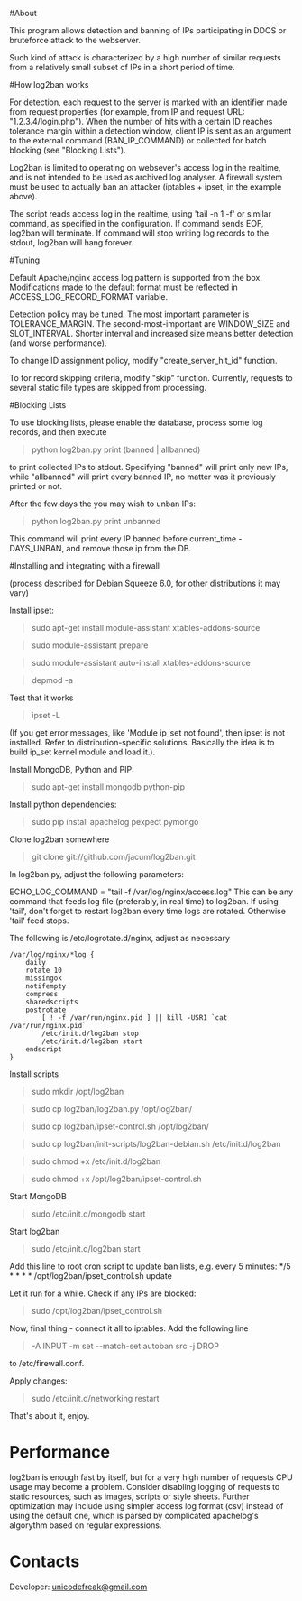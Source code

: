 #About

This program allows detection and banning of IPs participating in DDOS or bruteforce attack to the webserver.

Such kind of attack is characterized by a high number of similar requests from a relatively small subset of IPs in
a short period of time.


#How log2ban works

For detection, each request to the server is marked with an identifier made from request properties (for example,
from IP and request URL: "1.2.3.4/login.php"). When the number of hits with a certain ID reaches tolerance
margin within a detection window, client IP is sent as an argument to the external command (BAN_IP_COMMAND) or
collected for batch blocking (see "Blocking Lists").

Log2ban is limited to operating on websever's access log in the realtime, and is not intended to be used as
archived log analyser. A firewall system must be used to actually ban an attacker (iptables + ipset, in the example
above).

The script reads access log in the realtime, using 'tail -n 1 -f' or similar command, as specified in the
configuration. If command sends EOF, log2ban will terminate. If command will stop writing log records to the
stdout, log2ban will hang forever.

#Tuning

Default Apache/nginx access log pattern is supported from the box. Modifications made to the default format must be
reflected in ACCESS_LOG_RECORD_FORMAT variable.

Detection policy may be tuned. The most important parameter is TOLERANCE_MARGIN. The second-most-important are
WINDOW_SIZE and SLOT_INTERVAL. Shorter interval and increased size means better detection (and worse performance).

To change ID assignment policy, modify "create_server_hit_id" function.

To for record skipping criteria, modify "skip" function. Currently, requests to several static file types are
skipped from processing.

#Blocking Lists

To use blocking lists, please enable the database, process some log records, and then execute

> python log2ban.py print (banned | allbanned)

to print collected IPs to stdout. Specifying "banned" will print only new IPs, while "allbanned" will print every
banned IP, no matter was it previously printed or not.

After the few days the you may wish to unban IPs:

> python log2ban.py print unbanned

This command will print every IP banned before current_time - DAYS_UNBAN, and remove those ip from the DB.

#Installing and integrating with a firewall

(process described for Debian Squeeze 6.0, for other distributions it may vary)

Install ipset:

> sudo apt-get install module-assistant xtables-addons-source

> sudo module-assistant prepare

> sudo module-assistant auto-install xtables-addons-source

> depmod -a

Test that it works

> ipset -L

>

(If you get error messages, like 'Module ip_set not found', then ipset is not installed. Refer to distribution-specific
solutions. Basically the idea is to build ip_set kernel module and load it.).

Install MongoDB, Python and PIP:

> sudo apt-get install mongodb python-pip

Install python dependencies:

> sudo pip install apachelog pexpect pymongo

Clone log2ban somewhere

> git clone git://github.com/jacum/log2ban.git

In log2ban.py, adjust the following parameters:

ECHO_LOG_COMMAND = "tail -f /var/log/nginx/access.log"
This can be any command that feeds log file (preferably, in real time) to log2ban.
If using 'tail', don't forget to restart log2ban every time logs are rotated. Otherwise 'tail' feed stops.

The following is /etc/logrotate.d/nginx, adjust as necessary

    /var/log/nginx/*log {
        daily
        rotate 10
        missingok
        notifempty
        compress
        sharedscripts
        postrotate
            [ ! -f /var/run/nginx.pid ] || kill -USR1 `cat /var/run/nginx.pid`
            /etc/init.d/log2ban stop
            /etc/init.d/log2ban start
        endscript
    }


Install scripts

> sudo mkdir /opt/log2ban

> sudo cp log2ban/log2ban.py /opt/log2ban/

> sudo cp log2ban/ipset-control.sh /opt/log2ban/

> sudo cp log2ban/init-scripts/log2ban-debian.sh /etc/init.d/log2ban

> sudo chmod +x /etc/init.d/log2ban

> sudo chmod +x /opt/log2ban/ipset-control.sh


Start MongoDB

> sudo /etc/init.d/mongodb start

Start log2ban

> sudo /etc/init.d/log2ban start

Add this line to root cron script to update ban lists, e.g. every 5 minutes:
    */5 * * * * /opt/log2ban/ipset_control.sh update

Let it run for a while. Check if any IPs are blocked:

> sudo /opt/log2ban/ipset_control.sh

Now, final thing - connect it all to iptables. Add the following line

> -A INPUT -m set --match-set autoban src -j DROP

to /etc/firewall.conf.

Apply changes:
> sudo /etc/init.d/networking restart

That's about it, enjoy.

# Performance

log2ban is enough fast by itself, but for a very high number of requests CPU usage may become a problem. Consider
disabling logging of requests to static resources, such as images, scripts or style sheets. Further optimization
may include using simpler access log format (csv) instead of using the default one, which is parsed by complicated
apachelog's algorythm based on regular expressions.

# Contacts

Developer: [unicodefreak@gmail.com](mailto:unicodefreak@gmail.com)
